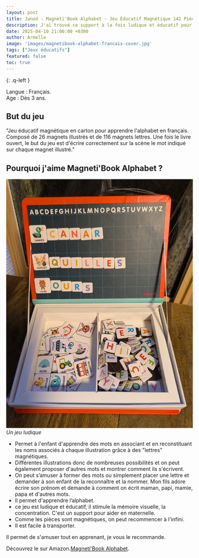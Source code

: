 ```yaml
---
layout: post
title: Janod - Magneti'Book Alphabet - Jeu Éducatif Magnétique 142 Pièces
description: J'ai trouvé ce support à la fois ludique et éducatif pour accompagner mon fils en moyenne section dans l'apprentissage de l’alphabet et lui apprendre à écrire des mots.
date: 2025-04-10 21:00:00 +0300
author: Armelle
image: 'images/magnetibook-alphabet-francais-cover.jpg'
tags: ["Jeux éducatifs"]
featured: false
toc: true
---
```


{: .q-left }

Langue : Français.           
Age : Dès 3 ans.

## But du jeu 

"Jeu éducatif magnétique en carton pour apprendre l'alphabet en français. Composé de 26 magnets illustrés et de 116 magnets lettres. Une fois le livre ouvert, le but du jeu est d'écrire correctement sur la scène le mot indiqué sur chaque magnet illustré."

## Pourquoi j'aime Magneti'Book Alphabet ?

![Un jeu ludique](images/magnetibook-alphabet-francais-int.jpg)
*Un jeu ludique*

- Permet à l'enfant d'apprendre des mots en associant et en reconstituant les noms associés à chaque illustration grâce à des "lettres" magnétiques.
- Différentes illustrations donc de nombreuses possibilités et on peut également proposer d'autres mots et montrer comment ils s'écrivent.
- On peut s’amuser à former des mots ou simplement placer une lettre et demander à son enfant de la reconnaître et la nommer. Mon fils adore écrire son prénom et demande à comment on écrit maman, papi, mamie, papa et d'autres mots.
- Il permet d'apprendre l’alphabet.
- ce jeu est ludique et éducatif, il stimule la mémoire visuelle, la concentration. C'est un support pour aider en maternelle. 
- Comme les pièces sont magnétiques, on peut recommencer à l'infini.
- Il est facile à transporter.
 
Il permet de s'amuser tout en apprenant, je vous le recommande.

Découvrez le sur Amazon.[Magneti'Book Alphabet](https://amzn.to/4k6DJNn). 






 
